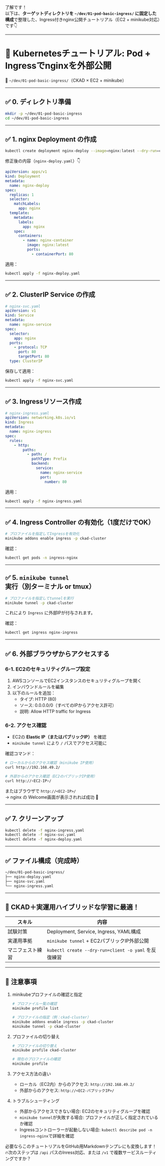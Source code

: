 了解です！  
以下は、**ターゲットディレクトリを `~/dev/01-pod-basic-ingress/` に固定した構成**で整理した、Ingress付きnginx公開チュートリアル（EC2 + minikube対応）です👇

---

# 📘 Kubernetesチュートリアル: Pod + Ingressでnginxを外部公開  
📂 `~/dev/01-pod-basic-ingress/`（CKAD × EC2 + minikube）

---

## ✅ 0. ディレクトリ準備

```bash
mkdir -p ~/dev/01-pod-basic-ingress
cd ~/dev/01-pod-basic-ingress
```

---

## ✅ 1. nginx Deployment の作成

```bash
kubectl create deployment nginx-deploy --image=nginx:latest --dry-run=client -o yaml > nginx-deploy.yaml
```

修正後の内容（`nginx-deploy.yaml`）👇

```yaml
apiVersion: apps/v1
kind: Deployment
metadata:
  name: nginx-deploy
spec:
  replicas: 1
  selector:
    matchLabels:
      app: nginx
  template:
    metadata:
      labels:
        app: nginx
    spec:
      containers:
        - name: nginx-container
          image: nginx:latest
          ports:
            - containerPort: 80
```

適用：

```bash
kubectl apply -f nginx-deploy.yaml
```

---

## ✅ 2. ClusterIP Service の作成

```yaml
# nginx-svc.yaml
apiVersion: v1
kind: Service
metadata:
  name: nginx-service
spec:
  selector:
    app: nginx
  ports:
    - protocol: TCP
      port: 80
      targetPort: 80
  type: ClusterIP
```

保存して適用：

```bash
kubectl apply -f nginx-svc.yaml
```

---

## ✅ 3. Ingressリソース作成

```yaml
# nginx-ingress.yaml
apiVersion: networking.k8s.io/v1
kind: Ingress
metadata:
  name: nginx-ingress
spec:
  rules:
    - http:
        paths:
          - path: /
            pathType: Prefix
            backend:
              service:
                name: nginx-service
                port:
                  number: 80
```

適用：

```bash
kubectl apply -f nginx-ingress.yaml
```

---

## ✅ 4. Ingress Controller の有効化（1度だけでOK）

```bash
# プロファイルを指定してIngressを有効化
minikube addons enable ingress -p ckad-cluster
```

確認：

```bash
kubectl get pods -n ingress-nginx
```

---

## ✅ 5. `minikube tunnel` 実行（別ターミナル or tmux）

```bash
# プロファイルを指定してtunnelを実行
minikube tunnel -p ckad-cluster
```

これにより `Ingress` に外部IPが付与されます。

確認：

```bash
kubectl get ingress nginx-ingress
```

---

## ✅ 6. 外部ブラウザからアクセスする

### 6-1. EC2のセキュリティグループ設定

1. AWSコンソールでEC2インスタンスのセキュリティグループを開く
2. インバウンドルールを編集
3. 以下のルールを追加：
   - タイプ: HTTP (80)
   - ソース: 0.0.0.0/0（すべてのIPからアクセス許可）
   - 説明: Allow HTTP traffic for Ingress

### 6-2. アクセス確認

- EC2の **Elastic IP（またはパブリックIP）** を確認
- `minikube tunnel` により `/` パスでアクセス可能に

確認コマンド：

```bash
# ローカルからのアクセス確認（minikube IP使用）
curl http://192.168.49.2/

# 外部からのアクセス確認（EC2のパブリックIP使用）
curl http://<EC2-IP>/
```

またはブラウザで `http://<EC2-IP>/`  
→ nginx の Welcome画面が表示されれば成功 🎉

---

## ✅ 7. クリーンアップ

```bash
kubectl delete -f nginx-ingress.yaml
kubectl delete -f nginx-svc.yaml
kubectl delete -f nginx-deploy.yaml
```

---

## ✅ ファイル構成（完成時）

```bash
~/dev/01-pod-basic-ingress/
├── nginx-deploy.yaml
├── nginx-svc.yaml
└── nginx-ingress.yaml
```

---

## 🎯 CKAD＋実運用ハイブリッドな学習に最適！

| スキル           | 内容                       |
|------------------|----------------------------|
| 試験対策         | Deployment, Service, Ingress, YAML構成 |
| 実運用準拠       | `minikube tunnel` + EC2パブリックIP外部公開 |
| マニフェスト練習 | `kubectl create --dry-run=client -o yaml` を反復練習 |

---

## 📝 注意事項

1. minikubeプロファイルの確認と指定
   ```bash
   # プロファイル一覧の確認
   minikube profile list
   
   # プロファイルの指定（例：ckad-cluster）
   minikube addons enable ingress -p ckad-cluster
   minikube tunnel -p ckad-cluster
   ```

2. プロファイルの切り替え
   ```bash
   # プロファイルの切り替え
   minikube profile ckad-cluster
   
   # 現在のプロファイルの確認
   minikube profile
   ```

3. アクセス方法の違い
   - ローカル（EC2内）からのアクセス: `http://192.168.49.2/`
   - 外部からのアクセス: `http://<EC2-パブリックIP>/`

4. トラブルシューティング
   - 外部からアクセスできない場合: EC2のセキュリティグループを確認
   - `minikube tunnel`が失敗する場合: プロファイルが正しく指定されているか確認
   - Ingressコントローラーが起動しない場合: `kubectl describe pod -n ingress-nginx`で詳細を確認

必要ならこのチュートリアルをGitHub用Markdownテンプレにも変換します！  
🔥次のステップは `/api` パスのInress対応、または `/v1` で複数サービスルーティングですか？